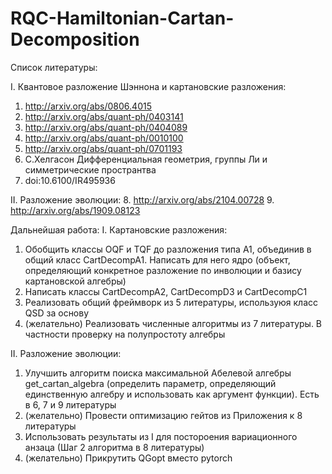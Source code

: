 # RQC-Hamiltonian-Cartan-Decomposition

Список литературы:

I. Квантовое разложение Шэннона и картановские разложения:
1. http://arxiv.org/abs/0806.4015
2. http://arxiv.org/abs/quant-ph/0403141
3. http://arxiv.org/abs/quant-ph/0404089
4. http://arxiv.org/abs/quant-ph/0010100
5. http://arxiv.org/abs/quant-ph/0701193
6.  С.Хелгасон Дифференциальная геометрия, группы Ли и симметрические пространтва
7.  doi:10.6100/IR495936

II. Разложение эволюции:
8. http://arxiv.org/abs/2104.00728
9. http://arxiv.org/abs/1909.08123

Дальнейшая работа:
I. Картановские разложения:
1. Обобщить классы OQF и TQF до разложения типа A1, объединив в общий класс CartDecompA1. Написать для него ядро (объект, определяющий конкретное разложение по инволюции и базису картановской алгебры) 
3. Написать классы CartDecompA2, CartDecompD3 и CartDecompC1
4. Реализовать общий фреймворк из 5 литературы, используюя класс QSD за основу
5. (желательно) Реализовать численные алгоритмы из 7 литературы. В частности проверку на полупростоту алгебры

II. Разложение эволюции:
1. Улучшить алгоритм поиска максимальной Абелевой алгебры get_cartan_algebra (определить параметр, определяющий единственную алгебру и использовать как аргумент функции). Есть в 6, 7 и 9 литературы
2. (желательно) Провести оптимизацию гейтов из Приложения к 8 литературы
3. Использовать результаты из I для постороения вариационного анзаца (Шаг 2 алгоритма в 8 литературы)
4. (желательно) Прикрутить QGopt вместо pytorch
